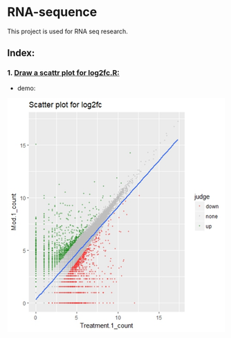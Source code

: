 RNA-sequence
=============
This project is used for RNA seq research.

## Index:
### 1. [Draw a scattr plot for log2fc.R:](https://github.com/Wan-Yifei/RNA-sequence/blob/master/Draw%20a%20scatterplot%20for%20log2fc.R)
+ demo:

![img](https://raw.githubusercontent.com/Wan-Yifei/RNA-sequence/master/demo%20scatter%20plot%20log2fc.jpeg)
